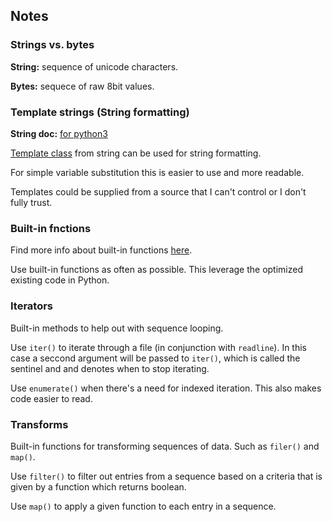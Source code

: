 ## Notes

### Strings vs. bytes

**String:** sequence of unicode characters.  

**Bytes:** sequece of raw 8bit values.

### Template strings (String formatting)

**String doc:** [for python3](https://docs.python.org/3/library/string.html) 

[Template class](https://docs.python.org/3/library/string.html#template-strings) from string can be used for string formatting.

For simple variable substitution this is easier to use and more readable.

Templates could be supplied from a source that I can't control or I don't fully trust.

### Built-in fnctions

Find more info about built-in functions [here](https://docs.python.org/3/library/functions.html).

Use built-in functions as often as possible. This leverage the optimized existing code in Python.

### Iterators

Built-in methods to help out with sequence looping.

Use `iter()` to iterate through a file (in conjunction with `readline`).
In this case a seccond argument will be passed to `iter()`, which is called
the sentinel and and denotes when to stop iterating.

Use `enumerate()` when there's a need for indexed iteration. This also makes code easier to read.

### Transforms

Built-in functions for transforming sequences of data. Such as `filer()` and `map()`.

Use `filter()` to filter out entries from a sequence based on a criteria that is given
by a function which returns boolean.

Use `map()` to apply a given function to each entry in a sequence.
